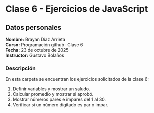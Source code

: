 # Clase 6 - Ejercicios de JavaScript

## Datos personales
**Nombre:** Brayan Díaz Arrieta  
**Curso:** Programación github- Clase 6  
**Fecha:** 23 de octubre de 2025  
**Instructor:** Gustavo Bolaños 

### Descripción
En esta carpeta se encuentran los ejercicios solicitados de la clase 6:
1. Definir variables y mostrar un saludo.
2. Calcular promedio y mostrar si aprobó.
3. Mostrar números pares e impares del 1 al 30.
4. Verificar si un número digitado es par o impar.
